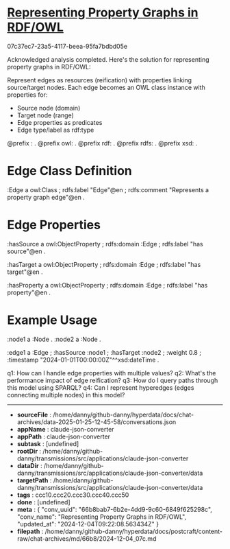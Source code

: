 # [Representing Property Graphs in RDF/OWL](https://claude.ai/chat/66b8bab7-6b2e-4dd9-9c60-6849f625298c)

07c37ec7-23a5-4117-beea-95fa7bdbd05e

 Acknowledged analysis completed. Here's the solution for representing property graphs in RDF/OWL:

Represent edges as resources (reification) with properties linking source/target nodes. Each edge becomes an OWL class instance with properties for:
- Source node (domain)
- Target node (range) 
- Edge properties as predicates
- Edge type/label as rdf:type



<antArtifact identifier="property-graph-owl" type="application/vnd.ant.code" language="turtle" title="Property Graph to RDF/OWL Model">
@prefix : <http://example.org/property-graph#> .
@prefix owl: <http://www.w3.org/2002/07/owl#> .
@prefix rdf: <http://www.w3.org/1999/02/22-rdf-syntax-ns#> .
@prefix rdfs: <http://www.w3.org/2000/01/rdf-schema#> .
@prefix xsd: <http://www.w3.org/2001/XMLSchema#> .

# Edge Class Definition
:Edge a owl:Class ;
    rdfs:label "Edge"@en ;
    rdfs:comment "Represents a property graph edge"@en .

# Edge Properties
:hasSource a owl:ObjectProperty ;
    rdfs:domain :Edge ;
    rdfs:label "has source"@en .

:hasTarget a owl:ObjectProperty ;
    rdfs:domain :Edge ;
    rdfs:label "has target"@en .

:hasProperty a owl:ObjectProperty ;
    rdfs:domain :Edge ;
    rdfs:label "has property"@en .

# Example Usage
:node1 a :Node .
:node2 a :Node .

:edge1 a :Edge ;
    :hasSource :node1 ;
    :hasTarget :node2 ;
    :weight 0.8 ;
    :timestamp "2024-01-01T00:00:00Z"^^xsd:dateTime .
</antArtifact>

q1: How can I handle edge properties with multiple values?
q2: What's the performance impact of edge reification?
q3: How do I query paths through this model using SPARQL?
q4: Can I represent hyperedges (edges connecting multiple nodes) in this model?

---

* **sourceFile** : /home/danny/github-danny/hyperdata/docs/chat-archives/data-2025-01-25-12-45-58/conversations.json
* **appName** : claude-json-converter
* **appPath** : claude-json-converter
* **subtask** : [undefined]
* **rootDir** : /home/danny/github-danny/transmissions/src/applications/claude-json-converter
* **dataDir** : /home/danny/github-danny/transmissions/src/applications/claude-json-converter/data
* **targetPath** : /home/danny/github-danny/transmissions/src/applications/claude-json-converter/data
* **tags** : ccc10.ccc20.ccc30.ccc40.ccc50
* **done** : [undefined]
* **meta** : {
  "conv_uuid": "66b8bab7-6b2e-4dd9-9c60-6849f625298c",
  "conv_name": "Representing Property Graphs in RDF/OWL",
  "updated_at": "2024-12-04T09:22:08.563434Z"
}
* **filepath** : /home/danny/github-danny/hyperdata/docs/postcraft/content-raw/chat-archives/md/66b8/2024-12-04_07c.md